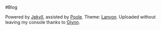 #Blog

Powered by [Jekyll](http://jekyllrb.com/), assisted by [Poole](http://getpoole.com/).
Theme: [Lanyon](https://github.com/poole/lanyon).
Uploaded without leaving my console thanks to [Glynn](https://github.com/dmathieu/glynn).
